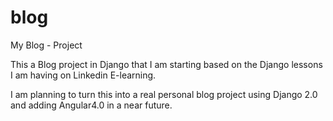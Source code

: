# blog
My Blog - Project

This a Blog project in Django that I am starting based on the Django lessons I am having on Linkedin E-learning.

I am planning to turn this into a real personal blog project using Django 2.0 and adding Angular4.0 in a near future.
